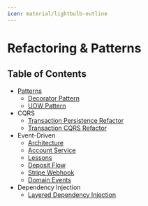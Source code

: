 ```yaml
---
icon: material/lightbulb-outline
---
```

# Refactoring & Patterns

## Table of Contents

- [Patterns](patterns.md)
  - [Decorator Pattern](decorator-pattern.md)
  - [UOW Pattern](uow-pattern.md)
- CQRS
  - [Transaction Persistence Refactor](transaction-persistence-refactor.md)
  - [Transaction CQRS Refactor](transaction-cqrs-refactor.md)
- Event-Driven
  - [Architecture](event-driven-architecture.md)
  - [Account Service](account-service.md)
  - [Lessons](event-driven-lessons.md)
  - [Deposit Flow](event-driven-deposit-flow.md)
  - [Stripe Webhook](../payments/event-driven-stripe-webhook.md)
  - [Domain Events](../domain-events.md)
- Dependency Injection
  - [Layered Dependency Injection](layered-dependency-injection.md)
